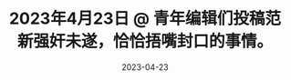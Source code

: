 ---
title:  "2023年4月23日 @ ⻘年编辑们投稿范新强奸未遂，恰恰捂嘴封口的事情。"
date:   2023-04-23
categories: [timeline]
tags: [timeline]
---